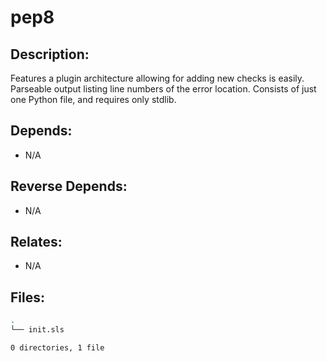 # pep8

## Description:

Features a plugin architecture allowing for adding new checks is easily. Parseable output listing line numbers of the error location.  Consists of just one Python file, and requires only stdlib.

## Depends:

  -  N/A

## Reverse Depends:

  -  N/A

## Relates:

  -  N/A

## Files:

```bash
.
└── init.sls

0 directories, 1 file
```

